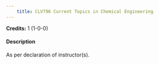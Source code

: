 ```yaml
---
    title: CLV796 Current Topics in Chemical Engineering
---
```

**Credits:** 1 (1-0-0)



#### Description 
As per declaration of instructor(s).
